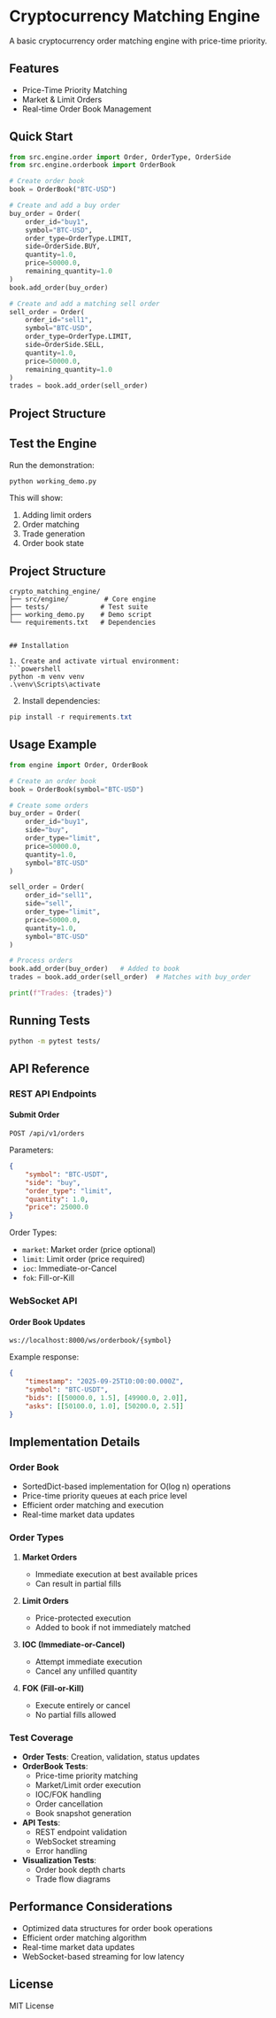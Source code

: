 # Cryptocurrency Matching Engine

A basic cryptocurrency order matching engine with price-time priority.

## Features
- Price-Time Priority Matching
- Market & Limit Orders
- Real-time Order Book Management

## Quick Start
```python
from src.engine.order import Order, OrderType, OrderSide
from src.engine.orderbook import OrderBook

# Create order book
book = OrderBook("BTC-USD")

# Create and add a buy order
buy_order = Order(
    order_id="buy1",
    symbol="BTC-USD",
    order_type=OrderType.LIMIT,
    side=OrderSide.BUY,
    quantity=1.0,
    price=50000.0,
    remaining_quantity=1.0
)
book.add_order(buy_order)

# Create and add a matching sell order
sell_order = Order(
    order_id="sell1",
    symbol="BTC-USD",
    order_type=OrderType.LIMIT,
    side=OrderSide.SELL,
    quantity=1.0,
    price=50000.0,
    remaining_quantity=1.0
)
trades = book.add_order(sell_order)
```

## Project Structure

## Test the Engine
Run the demonstration:
```bash
python working_demo.py
```

This will show:
1. Adding limit orders
2. Order matching
3. Trade generation
4. Order book state

## Project Structure
```
crypto_matching_engine/
├── src/engine/         # Core engine
├── tests/             # Test suite
├── working_demo.py    # Demo script
└── requirements.txt   # Dependencies
```
```

## Installation

1. Create and activate virtual environment:
```powershell
python -m venv venv
.\venv\Scripts\activate
```

2. Install dependencies:
```powershell
pip install -r requirements.txt
```

## Usage Example

```python
from engine import Order, OrderBook

# Create an order book
book = OrderBook(symbol="BTC-USD")

# Create some orders
buy_order = Order(
    order_id="buy1",
    side="buy",
    order_type="limit",
    price=50000.0,
    quantity=1.0,
    symbol="BTC-USD"
)

sell_order = Order(
    order_id="sell1",
    side="sell",
    order_type="limit",
    price=50000.0,
    quantity=1.0,
    symbol="BTC-USD"
)

# Process orders
book.add_order(buy_order)   # Added to book
trades = book.add_order(sell_order)  # Matches with buy_order

print(f"Trades: {trades}")
```

## Running Tests

```bash
python -m pytest tests/
```

## API Reference

### REST API Endpoints

#### Submit Order
```http
POST /api/v1/orders
```

Parameters:
```json
{
    "symbol": "BTC-USDT",
    "side": "buy",
    "order_type": "limit",
    "quantity": 1.0,
    "price": 25000.0
}
```

Order Types:
- `market`: Market order (price optional)
- `limit`: Limit order (price required)
- `ioc`: Immediate-or-Cancel
- `fok`: Fill-or-Kill

### WebSocket API

#### Order Book Updates
```
ws://localhost:8000/ws/orderbook/{symbol}
```

Example response:
```json
{
    "timestamp": "2025-09-25T10:00:00.000Z",
    "symbol": "BTC-USDT",
    "bids": [[50000.0, 1.5], [49900.0, 2.0]],
    "asks": [[50100.0, 1.0], [50200.0, 2.5]]
}
```

## Implementation Details

### Order Book
- SortedDict-based implementation for O(log n) operations
- Price-time priority queues at each price level
- Efficient order matching and execution
- Real-time market data updates

### Order Types
1. **Market Orders**
   - Immediate execution at best available prices
   - Can result in partial fills

2. **Limit Orders**
   - Price-protected execution
   - Added to book if not immediately matched

3. **IOC (Immediate-or-Cancel)**
   - Attempt immediate execution
   - Cancel any unfilled quantity

4. **FOK (Fill-or-Kill)**
   - Execute entirely or cancel
   - No partial fills allowed

### Test Coverage
- **Order Tests**: Creation, validation, status updates
- **OrderBook Tests**: 
  - Price-time priority matching
  - Market/Limit order execution
  - IOC/FOK handling
  - Order cancellation
  - Book snapshot generation
- **API Tests**:
  - REST endpoint validation
  - WebSocket streaming
  - Error handling
- **Visualization Tests**:
  - Order book depth charts
  - Trade flow diagrams

## Performance Considerations

- Optimized data structures for order book operations
- Efficient order matching algorithm
- Real-time market data updates
- WebSocket-based streaming for low latency

## License

MIT License